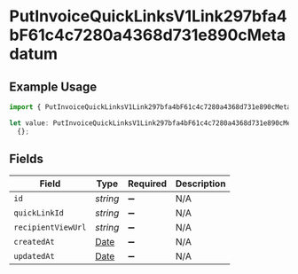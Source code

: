 # PutInvoiceQuickLinksV1Link297bfa4bF61c4c7280a4368d731e890cMetadatum

## Example Usage

```typescript
import { PutInvoiceQuickLinksV1Link297bfa4bF61c4c7280a4368d731e890cMetadatum } from "@dhaba/safepay-ts/models/operations";

let value: PutInvoiceQuickLinksV1Link297bfa4bF61c4c7280a4368d731e890cMetadatum =
  {};
```

## Fields

| Field                                                                                         | Type                                                                                          | Required                                                                                      | Description                                                                                   |
| --------------------------------------------------------------------------------------------- | --------------------------------------------------------------------------------------------- | --------------------------------------------------------------------------------------------- | --------------------------------------------------------------------------------------------- |
| `id`                                                                                          | *string*                                                                                      | :heavy_minus_sign:                                                                            | N/A                                                                                           |
| `quickLinkId`                                                                                 | *string*                                                                                      | :heavy_minus_sign:                                                                            | N/A                                                                                           |
| `recipientViewUrl`                                                                            | *string*                                                                                      | :heavy_minus_sign:                                                                            | N/A                                                                                           |
| `createdAt`                                                                                   | [Date](https://developer.mozilla.org/en-US/docs/Web/JavaScript/Reference/Global_Objects/Date) | :heavy_minus_sign:                                                                            | N/A                                                                                           |
| `updatedAt`                                                                                   | [Date](https://developer.mozilla.org/en-US/docs/Web/JavaScript/Reference/Global_Objects/Date) | :heavy_minus_sign:                                                                            | N/A                                                                                           |
